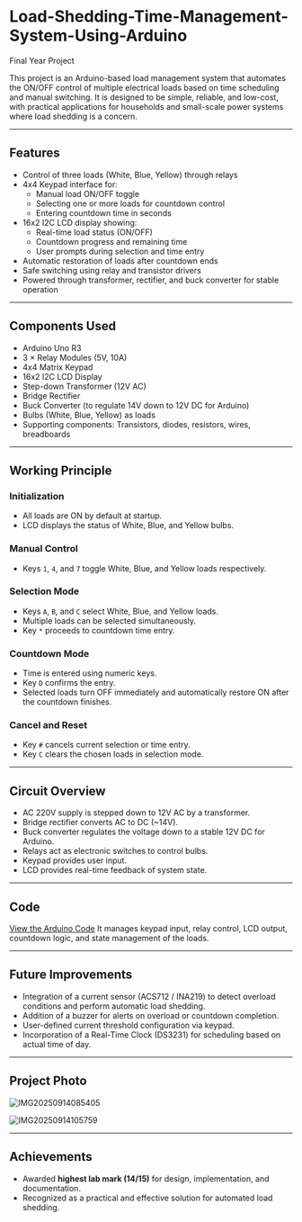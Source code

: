 # Load-Shedding-Time-Management-System-Using-Arduino
Final Year Project

This project is an Arduino-based load management system that automates the ON/OFF control of multiple electrical loads based on time scheduling and manual switching. It is designed to be simple, reliable, and low-cost, with practical applications for households and small-scale power systems where load shedding is a concern.

---

## Features
- Control of three loads (White, Blue, Yellow) through relays  
- 4x4 Keypad interface for:  
  - Manual load ON/OFF toggle  
  - Selecting one or more loads for countdown control  
  - Entering countdown time in seconds  
- 16x2 I2C LCD display showing:  
  - Real-time load status (ON/OFF)  
  - Countdown progress and remaining time  
  - User prompts during selection and time entry  
- Automatic restoration of loads after countdown ends  
- Safe switching using relay and transistor drivers  
- Powered through transformer, rectifier, and buck converter for stable operation  

---

## Components Used
- Arduino Uno R3  
- 3 × Relay Modules (5V, 10A)  
- 4x4 Matrix Keypad  
- 16x2 I2C LCD Display  
- Step-down Transformer (12V AC)  
- Bridge Rectifier  
- Buck Converter (to regulate 14V down to 12V DC for Arduino)  
- Bulbs (White, Blue, Yellow) as loads  
- Supporting components: Transistors, diodes, resistors, wires, breadboards  

---

## Working Principle

### Initialization
- All loads are ON by default at startup.  
- LCD displays the status of White, Blue, and Yellow bulbs.  

### Manual Control
- Keys `1`, `4`, and `7` toggle White, Blue, and Yellow loads respectively.  

### Selection Mode
- Keys `A`, `B`, and `C` select White, Blue, and Yellow loads.  
- Multiple loads can be selected simultaneously.  
- Key `*` proceeds to countdown time entry.  

### Countdown Mode
- Time is entered using numeric keys.  
- Key `D` confirms the entry.  
- Selected loads turn OFF immediately and automatically restore ON after the countdown finishes.  

### Cancel and Reset
- Key `#` cancels current selection or time entry.  
- Key `C` clears the chosen loads in selection mode.  

---

## Circuit Overview
- AC 220V supply is stepped down to 12V AC by a transformer.  
- Bridge rectifier converts AC to DC (~14V).  
- Buck converter regulates the voltage down to a stable 12V DC for Arduino.  
- Relays act as electronic switches to control bulbs.  
- Keypad provides user input.  
- LCD provides real-time feedback of system state.  

---

## Code
[View the Arduino Code](./LoadsheddingCode.ino)
It manages keypad input, relay control, LCD output, countdown logic, and state management of the loads.

---

## Future Improvements
- Integration of a current sensor (ACS712 / INA219) to detect overload conditions and perform automatic load shedding.  
- Addition of a buzzer for alerts on overload or countdown completion.  
- User-defined current threshold configuration via keypad.  
- Incorporation of a Real-Time Clock (DS3231) for scheduling based on actual time of day.  

---

## Project Photo 
 ![IMG20250914085405](https://github.com/user-attachments/assets/b59d80d9-943a-4375-99b8-2e0ee747c390)

![IMG20250914105759](https://github.com/user-attachments/assets/e0a290d4-26cb-487c-92a7-9d517649cfc7)

---

## Achievements
- Awarded **highest lab mark (14/15)** for design, implementation, and documentation.  
- Recognized as a practical and effective solution for automated load shedding.  
